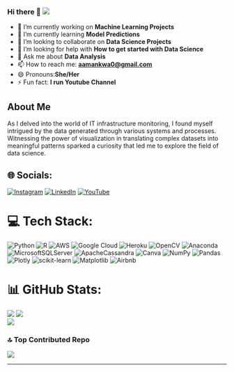 ### Hi there 👋 [![](https://visitcount.itsvg.in/api?id=annaise&icon=0&color=0)](https://visitcount.itsvg.in)


- 🔭 I’m currently working on **Machine Learning Projects**
- 🌱 I’m currently learning **Model Predictions**
- 👯 I’m looking to collaborate on **Data Science Projects**
- 🤔 I’m looking for help with **How to get started with Data Science**
- 💬 Ask me about **Data Analysis**
- 📫 How to reach me: **aamankwa0@gmail.com**
- 😄 Pronouns:**She/Her**
- ⚡ Fun fact: **I run Youtube Channel**

## About Me
As I delved into the world of IT infrastructure monitoring, I found myself intrigued by the data generated through various systems and processes. Witnessing the power of visualization in translating complex datasets into meaningful patterns sparked a curiosity that led me to explore the field of data science.


## 🌐 Socials:
[![Instagram](https://img.shields.io/badge/Instagram-%23E4405F.svg?logo=Instagram&logoColor=white)](https://instagram.com/@annaiseamankwa) [![LinkedIn](https://img.shields.io/badge/LinkedIn-%230077B5.svg?logo=linkedin&logoColor=white)](https://linkedin.com/in/www.linkedin.com/in/annaise-a-amankwa-41783763) [![YouTube](https://img.shields.io/badge/YouTube-%23FF0000.svg?logo=YouTube&logoColor=white)](https://youtube.com/@@AnnaisewithData-gz5br) 

# 💻 Tech Stack:
![Python](https://img.shields.io/badge/python-3670A0?style=for-the-badge&logo=python&logoColor=ffdd54) ![R](https://img.shields.io/badge/r-%23276DC3.svg?style=for-the-badge&logo=r&logoColor=white) ![AWS](https://img.shields.io/badge/AWS-%23FF9900.svg?style=for-the-badge&logo=amazon-aws&logoColor=white) ![Google Cloud](https://img.shields.io/badge/GoogleCloud-%234285F4.svg?style=for-the-badge&logo=google-cloud&logoColor=white) ![Heroku](https://img.shields.io/badge/heroku-%23430098.svg?style=for-the-badge&logo=heroku&logoColor=white) ![OpenCV](https://img.shields.io/badge/opencv-%23white.svg?style=for-the-badge&logo=opencv&logoColor=white) ![Anaconda](https://img.shields.io/badge/Anaconda-%2344A833.svg?style=for-the-badge&logo=anaconda&logoColor=white) ![MicrosoftSQLServer](https://img.shields.io/badge/Microsoft%20SQL%20Server-CC2927?style=for-the-badge&logo=microsoft%20sql%20server&logoColor=white) ![ApacheCassandra](https://img.shields.io/badge/cassandra-%231287B1.svg?style=for-the-badge&logo=apache-cassandra&logoColor=white) ![Canva](https://img.shields.io/badge/Canva-%2300C4CC.svg?style=for-the-badge&logo=Canva&logoColor=white) ![NumPy](https://img.shields.io/badge/numpy-%23013243.svg?style=for-the-badge&logo=numpy&logoColor=white) ![Pandas](https://img.shields.io/badge/pandas-%23150458.svg?style=for-the-badge&logo=pandas&logoColor=white) ![Plotly](https://img.shields.io/badge/Plotly-%233F4F75.svg?style=for-the-badge&logo=plotly&logoColor=white) ![scikit-learn](https://img.shields.io/badge/scikit--learn-%23F7931E.svg?style=for-the-badge&logo=scikit-learn&logoColor=white) ![Matplotlib](https://img.shields.io/badge/Matplotlib-%23ffffff.svg?style=for-the-badge&logo=Matplotlib&logoColor=black) ![Airbnb](https://img.shields.io/badge/Airbnb-%23ff5a5f.svg?style=for-the-badge&logo=Airbnb&logoColor=white)

# 📊 GitHub Stats:
![](https://github-readme-stats.vercel.app/api?username=annaise&theme=swift&hide_border=false&include_all_commits=false&count_private=false)
![](https://github-readme-streak-stats.herokuapp.com/?user=annaise&theme=swift&hide_border=false)<br/>
![](https://github-readme-stats.vercel.app/api/top-langs/?username=annaise&theme=swift&hide_border=false&include_all_commits=false&count_private=false&layout=compact)

### 🔝 Top Contributed Repo
![](https://github-contributor-stats.vercel.app/api?username=annaise&limit=5&theme=dark&combine_all_yearly_contributions=true)

---


<!-- Proudly created with GPRM ( https://gprm.itsvg.in ) -->
